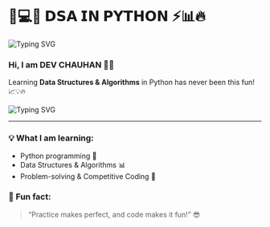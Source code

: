    # 🐍💻✨ 𝗗𝗦𝗔 𝗜𝗡 𝗣𝗬𝗧𝗛𝗢𝗡 ⚡📊🔥

![Typing SVG](https://readme-typing-svg.demolab.com?font=Fira+Code&size=30&pause=1000&color=FF5733&background=00000000&width=600&lines=%F0%9F%90%8D+DSA+IN+PYTHON+%F0%9F%92%BB%F0%9F%92%AB)

### Hi, I am **DEV CHAUHAN** 👋🚀 

Learning **Data Structures & Algorithms** in Python has never been this fun! 📈💡🔥

![Typing SVG](https://readme-typing-svg.demolab.com?font=Fira+Code&size=28&pause=1000&color=1ABC9C&background=00000000&width=600&lines=🚀+Learning+DSA+in+Python+💻💡;⚡+Code+|+Practice+|+Problem+Solving+⚡;🔥+Level+Up+Your+Skills+Every+Day+🔥)

---

### 💡 What I am learning:
- Python programming 🐍
- Data Structures & Algorithms 📊
- Problem-solving & Competitive Coding 💪

### 🌟 Fun fact:
> “Practice makes perfect, and code makes it fun!” 😎
